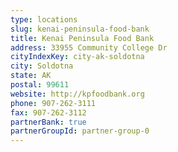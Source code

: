 ```yaml
---
type: locations
slug: kenai-peninsula-food-bank
title: Kenai Peninsula Food Bank
address: 33955 Community College Dr
cityIndexKey: city-ak-soldotna
city: Soldotna
state: AK
postal: 99611
website: http://kpfoodbank.org
phone: 907-262-3111
fax: 907-262-3112
partnerBank: true
partnerGroupId: partner-group-0
---
```

